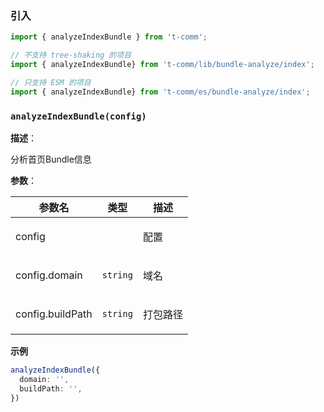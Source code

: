 
### 引入

```ts
import { analyzeIndexBundle } from 't-comm';

// 不支持 tree-shaking 的项目
import { analyzeIndexBundle} from 't-comm/lib/bundle-analyze/index';

// 只支持 ESM 的项目
import { analyzeIndexBundle} from 't-comm/es/bundle-analyze/index';
```


### `analyzeIndexBundle(config)` 


**描述**：<p>分析首页Bundle信息</p>

**参数**：


| 参数名 | 类型 | 描述 |
| --- | --- | --- |
| config |  | <p>配置</p> |
| config.domain | <code>string</code> | <p>域名</p> |
| config.buildPath | <code>string</code> | <p>打包路径</p> |



**示例**

```ts
analyzeIndexBundle({
  domain: '',
  buildPath: '',
})
```

